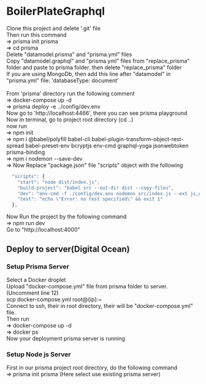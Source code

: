 # BoilerPlateGraphql
Clone this project and delete '.git' file <br/>
Then run this command <br> 
=> prisma init prisma <br/>
=> cd prisma <br/>
Delete "datamodel.prisma" and "prisma.yml" files <br/>
Copy "datamodel.graphql" and "prisma.yml" files from "replace_prisma" folder and paste to prisma folder. then delete "replace_prisma" folder <br/>
If you are using MongoDb, then add this line after "datamodel" in "prisma.yml" file:  'databaseType: document' <br/>
<br>
From 'prisma' directory run the following comment <br>
=> docker-compose up -d <br>
=> prisma deploy -e ../config/dev.env <br>
Now go to 'http://localhost:4466', there you can see prisma playground <br>
Now in terminal, go to project root directory (cd ..) <br>
now run <br>
=> npm init <br>
=> npm i @babel/polyfill babel-cli babel-plugin-transform-object-rest-spread babel-preset-env bcryptjs env-cmd graphql-yoga jsonwebtoken prisma-binding <br>
=> npm i nodemon --save-dev <br>
=> Now Replace "package.json" file "scripts" object with the following <br>
```javascript
  "scripts": {
    "start": "node dist/index.js",
    "build-project": "babel src --out-dir dist --copy-files",
    "dev": "env-cmd -f ./config/dev.env nodemon src/index.js --ext js,graphql --exec babel-node",
    "test": "echo \"Error: no test specified\" && exit 1"
  },
```
Now Run the project by the following command <br>
=> npm run dev <br>
Go to "http://localhost:4000" 

## Deploy to server(Digital Ocean)
### Setup Prisma Server
Select a Docker droplet <br>
Upload "docker-compose.yml" file from prisma folder to server. (Uncomment line 12) <br>
scp docker-compose.yml root@{ip}:~
<br>
Connect to ssh, their in root directory, their will be "docker-compose.yml" file.<br>
Then run <br>
=> docker-compose up -d <br>
=> docker ps
<br>
Now your deployment prisma server is running <br>

### Setup Node js Server
First in our prisma project root directory, do the following command <br>
=> prisma init prisma (Here select use existing prisma server) <br>


